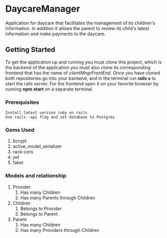 # DaycareManager

Application for daycare that facilitates the management of its children's information. In addition it allows the parent to review its child's latest information and make payments to the daycare.


## Getting Started

To get the application up and running you must clone this project, which is the backend of the application you must also clone its corresponding frontend that has the name of *clientMngrFrontEnd*. Once you have cloned both repositories go into your backend, and in the terminal run **rails s** to start the rails server. For the frontend open it on your favorite browser by running **npm start** on a separate terminal.

### Prerequisites

```
Install latest version ruby on rails
Use rails -api flag and set database to Postgres
```

### Gems Used
1. bcrypt
2. active_model_serializer
3. rack-cors
4. jwt
5. faker


### Models and relationship
1. Provider
   1. Has many Children
   2. Has many Parents through Children
2. Children
   1. Belongs to Provider
   2. Belongs to Parent
3. Parent
   1. Has many Children
   2. Has many Providers through Children
   
  
